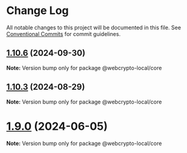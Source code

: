 # Change Log

All notable changes to this project will be documented in this file.
See [Conventional Commits](https://conventionalcommits.org) for commit guidelines.

## [1.10.6](https://github.com/PeculiarVentures/webcrypto-local/compare/v1.10.5...v1.10.6) (2024-09-30)

**Note:** Version bump only for package @webcrypto-local/core





## [1.10.3](https://github.com/PeculiarVentures/webcrypto-local/compare/v1.10.2...v1.10.3) (2024-08-29)

**Note:** Version bump only for package @webcrypto-local/core





# [1.9.0](https://github.com/PeculiarVentures/webcrypto-local/compare/v1.8.2...v1.9.0) (2024-06-05)

**Note:** Version bump only for package @webcrypto-local/core
